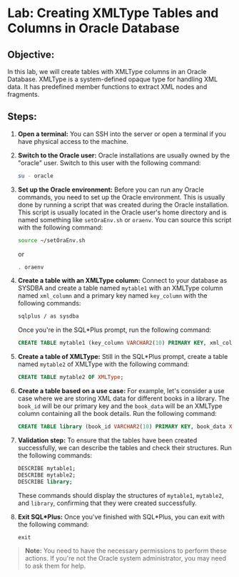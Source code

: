 # Lab: Creating XMLType Tables and Columns in Oracle Database

## Objective:
In this lab, we will create tables with XMLType columns in an Oracle Database. XMLType is a system-defined opaque type for handling XML data. It has predefined member functions to extract XML nodes and fragments.

## Steps:

1. **Open a terminal:** You can SSH into the server or open a terminal if you have physical access to the machine.

2. **Switch to the Oracle user:** Oracle installations are usually owned by the "oracle" user. Switch to this user with the following command:
    ```bash
    su - oracle
    ```

3. **Set up the Oracle environment:** Before you can run any Oracle commands, you need to set up the Oracle environment. This is usually done by running a script that was created during the Oracle installation. This script is usually located in the Oracle user's home directory and is named something like `setOraEnv.sh` or `oraenv`. You can source this script with the following command:
    ```bash
    source ~/setOraEnv.sh
    ```
    or
    ```bash
    . oraenv
    ```

4. **Create a table with an XMLType column:** Connect to your database as SYSDBA and create a table named `mytable1` with an XMLType column named `xml_column` and a primary key named `key_column` with the following commands:
    ```bash
    sqlplus / as sysdba
    ```
    Once you're in the SQL*Plus prompt, run the following command:
    ```sql
    CREATE TABLE mytable1 (key_column VARCHAR2(10) PRIMARY KEY, xml_column XMLType);
    ```

5. **Create a table of XMLType:** Still in the SQL*Plus prompt, create a table named `mytable2` of XMLType with the following command:
    ```sql
    CREATE TABLE mytable2 OF XMLType;
    ```

6. **Create a table based on a use case:** For example, let's consider a use case where we are storing XML data for different books in a library. The `book_id` will be our primary key and the `book_data` will be an XMLType column containing all the book details. Run the following command:
    ```sql
    CREATE TABLE library (book_id VARCHAR2(10) PRIMARY KEY, book_data XMLType);
    ```

7. **Validation step:** To ensure that the tables have been created successfully, we can describe the tables and check their structures. Run the following commands:
    ```sql
    DESCRIBE mytable1;
    DESCRIBE mytable2;
    DESCRIBE library;
    ```
    These commands should display the structures of `mytable1`, `mytable2`, and `library`, confirming that they were created successfully.

8. **Exit SQL*Plus:** Once you've finished with SQL*Plus, you can exit with the following command:
    ```sql
    exit
    ```

> **Note:** You need to have the necessary permissions to perform these actions. If you're not the Oracle system administrator, you may need to ask them for help.
